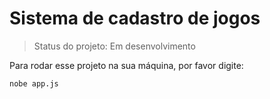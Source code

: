 <h1>Sistema de cadastro de jogos</h1>

> Status do projeto: Em desenvolvimento 

Para rodar esse projeto na sua máquina, por favor digite:

```
nobe app.js

